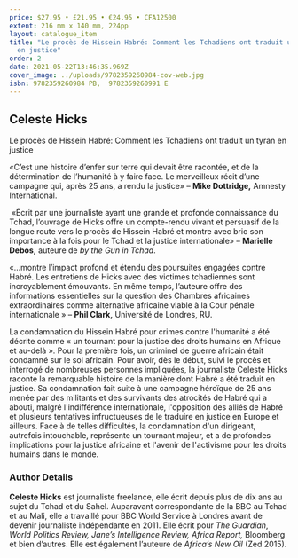 ```yaml
---
price: $27.95 • £21.95 • €24.95 • CFA12500
extent: 216 mm x 140 mm, 224pp
layout: catalogue_item
title: "Le procès de Hissein Habré: Comment les Tchadiens ont traduit un tyran
  en justice"
order: 2
date: 2021-05-22T13:46:35.969Z
cover_image: ../uploads/9782359260984-cov-web.jpg
isbn: 9782359260984 PB,  9782359260991 E
---
```

## Celeste Hicks

Le procès de Hissein Habré: Comment les Tchadiens ont traduit un tyran en justice

«C’est une histoire d’enfer sur terre qui devait être racontée, et de la détermination de l’humanité à y faire face. Le merveilleux récit d’une campagne qui, après 25 ans, a rendu la justice» – **Mike Dottridge,** Amnesty International.

 «Écrit par une journaliste ayant une grande et profonde connaissance du Tchad, l’ouvrage de Hicks offre un compte-rendu vivant et persuasif de la longue route vers le procès de Hissein Habré et montre avec brio son importance à la fois pour le Tchad et la justice internationale» – **Marielle Debos,** auteure de *by the Gun in Tchad*.

«…montre l’impact profond et étendu des poursuites engagées contre Habré. Les entretiens de Hicks avec des victimes tchadiennes sont incroyablement émouvants. En même temps, l’auteure offre des informations essentielles sur la question des Chambres africaines extraordinaires comme alternative africaine viable à la Cour pénale internationale » – **Phil Clark,** Université de Londres, RU.

La condamnation du Hissein Habré pour crimes contre l'humanité a été décrite comme « un tournant pour la justice des droits humains en Afrique et au-delà ». Pour la première fois, un criminel de guerre africain était condamné sur le sol africain. Pour avoir, dès le début, suivi le procès et interrogé de nombreuses personnes impliquées, la journaliste Celeste Hicks raconte la remarquable histoire de la manière dont Habré a été traduit en justice. Sa condamnation fait suite à une campagne héroïque de 25 ans menée par des militants et des survivants des atrocités de Habré qui a abouti, malgré l'indifférence internationale, l'opposition des alliés de Habré et plusieurs tentatives infructueuses de le traduire en justice en Europe et ailleurs. Face à de telles difficultés, la condamnation d'un dirigeant, autrefois intouchable, représente un tournant majeur, et a de profondes implications pour la justice africaine et l'avenir de l'activisme pour les droits humains dans le monde.

### Author Details

**Celeste Hicks** est journaliste freelance, elle écrit depuis plus de dix ans au sujet du Tchad et du Sahel. Auparavant correspondante de la BBC au Tchad et au Mali, elle a travaillé pour BBC World Service à Londres avant de devenir journaliste indépendante en 2011. Elle écrit pour *The Guardian*, *World Politics Review, Jane’s Intelligence Review,* *Africa Report,* Bloomberg et bien d’autres. Elle est également l’auteure de *Africa’s New Oil* (Zed 2015).